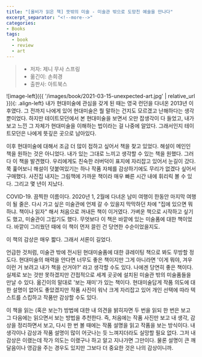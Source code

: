 ```yaml
---
title: "[올비가 읽은 책] 뜻밖의 미술 - 미술관 밖으로 도망친 예술을 만나다"
excerpt_separator: "<!--more-->"
categories:
- Books
tags:
  - book
  - review
  - art
---
```


> * 저자: 제니 무사 스프링
> * 옮긴이: 손희경
> * 출판사: 아트북스

<!--more-->

![image-left]({{ '/images/book/2021-03-15-unexpected-art.jpg' | relative_url }}){: .align-left} 내가 현대미술에 관심을 갖게 된 때는 영국 런던을 다녀온 2013년 이후였다. 그 전까지 나에게 있어 현대미술은 뭘 말하는 건지도 모르겠고 난해하다는 생각 뿐이었다. 하지만 테이트모던에서 본 현대미술을 보면서 오만 잡생각이 다 들었고, 내가 보고 느낀 그 자체가 현대미술을 이해하는 법이라는 걸 나중에 알았다. 그래서인지 테이트모던은 나에게 뜻깊은 곳으로 남아있다.

이후 현대미술에 대해서 조금 더 많이 접하고 싶어서 책을 찾고 있었다. 해설이 메인인 책을 원하는 것은 아니었다. 내가 있는 그대로 느끼고 생각할 수 있는 책을 원했다. 그러다 이 책을 발견했다. 우리에게도 친숙한 러버덕이 표지에 자리잡고 있어서 눈길이 갔다. 쭉 훑어보니 해설이 덧붙여있기는 하나 작품 자체를 감상하기에도 무리가 없겠다 싶어서 구매했다. 사진집 내지는 그림책에 가까운 책이라 매우 빠른 시간 내에 휘리릭 볼 수 있다. 그리고 몇 년이 지났다.

COVID-19. 끔찍한 이름이다. 2020년 1, 2월에 다녀온 남미 여행이 한동안 마지막 여행이 될 줄은. 다시 가고 싶은 미술관에 언제 갈 수 있을지 막막하던 차에 "집에 있으면 뭐하냐. 책이나 읽자" 해서 처음으로 꺼내든 책이 이거였다. 가벼운 책으로 시작하고 싶기도 했고, 미술관이 그립기도 했다. 무엇보다 이 책은 바깥에 있는 미술품에 대한 책이었다. 바깥이 그리웠던 때에 이 책이 먼저 끌린 건 당연한 수순이었을지도.

이 책의 감상은 매우 짧다. 그래서 서론이 길었다.

언급한 것처럼, 미술관 밖에 전시된 현대미술품에 대한 큐레이팅 책으로 봐도 무방할 정도다. 현대미술의 매력을 안다면 너무도 좋은 책이지만 그게 아니라면 '이게 뭐야, 겨우 이런 거 보려고 내가 책을 산거야?' 라고 생각할 수도 있다. 나에겐 당연히 좋은 책이다. 실제로 보는 것만 못하겠지만 간접적으로 세계 곳곳에 설치된 미술관 밖의 미술품들을 만날 수 있다. 옮긴이의 말대로 '보는 재미'가 있는 책이다. 현대미술답게 작품 의도에 대한 설명이 없어도 좋았겠지만 작품 사진이 워낙 크게 자리잡고 있어 개인 선택에 따라 텍스트를 스킵하고 작품만 감상할 수도 있다.

이 책을 읽는 (혹은 보는?) 방법에 대한 내 의견을 밝히자면 두 번을 읽되 한 번은 보고 그 다음에는 읽으면서 보는 방법을 추천한다. 즉, 처음에는 작품 사진만 보고 내 생각, 감상을 정리하면서 보고, 다시 한 번 볼 때에는 작품 설명을 읽고 작품을 보는 방식이다. 내 생각이나 감상과 작품 설명이 많이 어긋나는 듯 느껴지더라도 실망할 필요 없다. 그저 내 감상은 이랬는데 작가 의도는 이랬구나 하고 알고 지나가면 그만이다. 물론 설명이 큰 깨달음이나 영감을 주는 경우도 있지만 그보다 더 중요한 것은 나의 감상이니까.